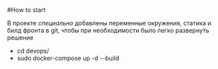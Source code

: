
#How to start

В проекте _специально_ добавлены переменные окружения, статика и билд фронта в git, чтобы при необходимости было легко развернуть решение

- cd devops/
- sudo docker-compose up -d --build
